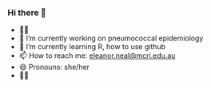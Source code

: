 ### Hi there 👋

- 🙇‍♀️
- 🔭 I’m currently working on pneumococcal epidemiology
- 🌱 I’m currently learning R, how to use github
- 📫 How to reach me: eleanor.neal@mcri.edu.au
- 😄 Pronouns: she/her
- 🙇‍♀️

<!--
**efgneal/efgneal** is a ✨ _special_ ✨ repository because its `README.md` (this file) appears on your GitHub profile.
